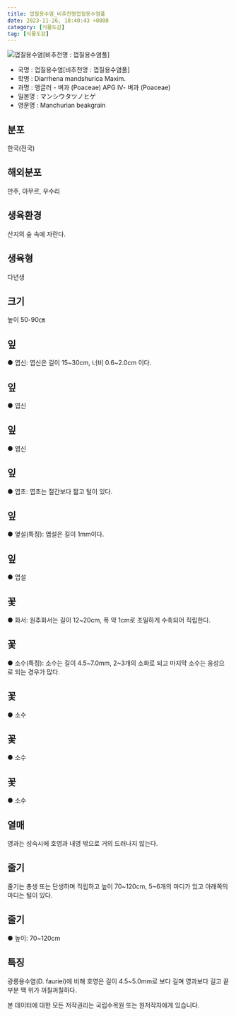```yaml
---
title: 껍질용수염_비추천명껍질용수염풀
date: 2023-11-26, 18:40:43 +0800
category: [식물도감]
tag: [식물도감]
---
```




![껍질용수염[비추천명 : 껍질용수염풀]](http://www.nature.go.kr/fileUpload/plants/basic/Gramineae/Diarrhena/14394/1_th2.JPG)
- 국명 : 껍질용수염[비추천명 : 껍질용수염풀]
- 학명 : Diarrhena mandshurica Maxim.
- 과명 : 앵글러 - 벼과 (Poaceae) APG Ⅳ- 벼과 (Poaceae)
- 일본명 : マンシウタツノヒゲ
- 영문명 : Manchurian beakgrain


## 분포
한국(전국)
## 해외분포
만주, 아무르, 우수리
## 생육환경
산지의 숲 속에 자란다.
## 생육형
다년생
## 크기
높이 50-90㎝
## 잎
● 엽신: 엽신은 길이 15~30cm, 너비 0.6~2.0cm 이다.
## 잎
● 엽신
## 잎
● 엽신
## 잎
● 엽초: 엽초는 절간보다 짧고 털이 있다.
## 잎
● 옆설(특징): 엽설은 길이 1mm이다.
## 잎
● 엽설
## 꽃
● 화서: 원추화서는 길이 12~20cm, 폭 약 1cm로 조밀하게 수축되어 직립한다.
## 꽃
● 소수(특징): 소수는 길이 4.5~7.0mm, 2~3개의 소화로 되고 마지막 소수는 웅성으로 되는 경우가 많다.
## 꽃
● 소수
## 꽃
● 소수
## 꽃
● 소수
## 열매
영과는 성숙시에 호영과 내영 밖으로 거의 드러나지 않는다.
## 줄기
줄기는 총생 또는 단생하며 직립하고 높이 70~120cm, 5~6개의 마디가 있고 아래쪽의 마디는 털이 있다. 
## 줄기
● 높이: 70~120cm
## 특징
광릉용수염(D. fauriei)에 비해 호영은 길이 4.5~5.0mm로 보다 길며 영과보다 길고 끝부분 맥 위가 꺼칠꺼칠하다.






본 데이터에 대한 모든 저작권리는 국립수목원 또는 원저작자에게 있습니다.
